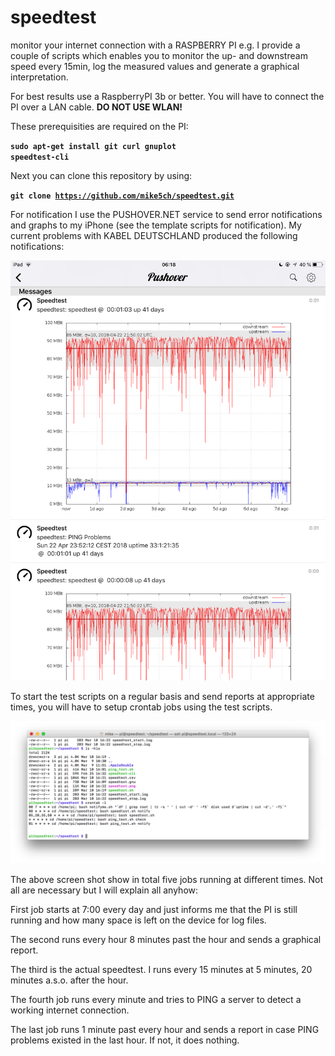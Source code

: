 # speedtest
monitor your internet connection with a RASPBERRY PI e.g.
I provide a couple of scripts which enables you to monitor the up- and downstream speed every 15min, log the measured values and generate a graphical interpretation.

For best results use a RaspberryPI 3b or better. You will have to connect the PI over a LAN cable. <b>DO NOT USE WLAN!</b>

These prerequisities are required on the PI:

<code><b>sudo apt-get install git curl gnuplot speedtest-cli</b></code>

Next you can clone this repository by using:

<code><b>git clone https://github.com/mike5ch/speedtest.git</b></code>

For notification I use the PUSHOVER.NET service to send error notifications and graphs to my iPhone (see the template scripts for notification). My current problems with KABEL DEUTSCHLAND produced the following notifications:

<img src="IMG_0309.PNG">
 
To start the test scripts on a regular basis and send reports at appropriate times, you will have to setup crontab jobs using the test scripts.
 
<img src ="crontab.png">

The above screen shot show in total five jobs running at different times. Not all are necessary but I will explain all anyhow:

First job starts at 7:00 every day and just informs me that the PI is still running and how many space is left on the device for log files.

The second runs every hour 8 minutes past the hour and sends a graphical report.

The third is the actual speedtest. I runs every 15 minutes at 5 minutes, 20 minutes a.s.o. after the hour.

The fourth job runs every minute and tries to PING a server to detect a working internet connection.

The last job runs 1 minute past every hour and sends a report in case PING problems existed in the last hour. If not, it does nothing.
 
